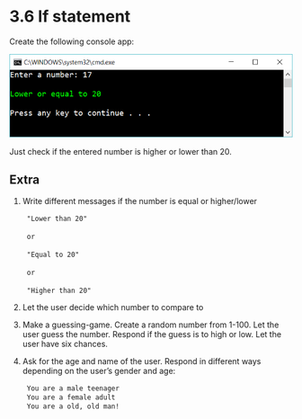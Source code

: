 ﻿# 3.6 If statement 

Create the following console app:

![48](Images/48.png)

Just check if the entered number is higher or lower than 20.

## Extra

1. Write different messages if the number is equal or higher/lower

	    "Lower than 20"

        or 

	    "Equal to 20"

        or

        "Higher than 20"

2. Let the user decide which number to compare to

3. Make a guessing-game. Create a random number from 1-100. Let the user guess the number. Respond if the guess is to high or low. Let the user have six chances.

4. Ask for the age and name of the user. Respond in different ways depending on the user’s  gender and age:

	    You are a male teenager
	    You are a female adult
	    You are a old, old man!